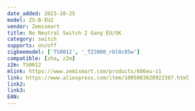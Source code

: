 ```yaml
---
date_added: 2023-10-25
model: ZS-B-EU2
vendor: Zemismart
title: No Neutral Switch 2 Gang EU/UK
category: switch
supports: on/off
zigbeemodel: ['TS0012', '_TZ3000_rbl8c85w']
compatible: [zha, z2m]
z2m: TS0012
mlink: https://www.zemismart.com/products/606eu-z1
link: https://www.aliexpress.com/item/1005003620922387.html
link2: 
link3: 
EAN: 
---
```

